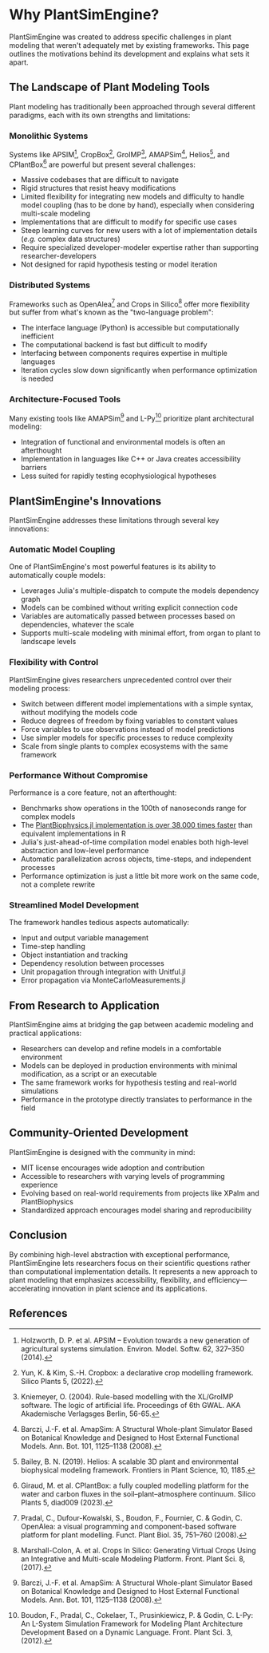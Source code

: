 # Why PlantSimEngine?

PlantSimEngine was created to address specific challenges in plant modeling that weren't adequately met by existing frameworks. This page outlines the motivations behind its development and explains what sets it apart.

## The Landscape of Plant Modeling Tools

Plant modeling has traditionally been approached through several different paradigms, each with its own strengths and limitations:

### Monolithic Systems

Systems like APSIM[^1], CropBox[^2], GroIMP[^3], AMAPSim[^4], Helios[^5], and CPlantBox[^6] are powerful but present several challenges:

- Massive codebases that are difficult to navigate
- Rigid structures that resist heavy modifications
- Limited flexibility for integrating new models and difficulty to handle model coupling (has to be done by hand), especially when considering multi-scale modeling
- Implementations that are difficult to modify for specific use cases
- Steep learning curves for new users with a lot of implementation details (*e.g.* complex data structures)
- Require specialized developer-modeler expertise rather than supporting researcher-developers
- Not designed for rapid hypothesis testing or model iteration

### Distributed Systems

Frameworks such as OpenAlea[^7] and Crops in Silico[^8] offer more flexibility but suffer from what's known as the "two-language problem":

- The interface language (Python) is accessible but computationally inefficient
- The computational backend is fast but difficult to modify
- Interfacing between components requires expertise in multiple languages
- Iteration cycles slow down significantly when performance optimization is needed

### Architecture-Focused Tools

Many existing tools like AMAPSim[^4] and L-Py[^9] prioritize plant architectural modeling:

- Integration of functional and environmental models is often an afterthought
- Implementation in languages like C++ or Java creates accessibility barriers
- Less suited for rapidly testing ecophysiological hypotheses

## PlantSimEngine's Innovations

PlantSimEngine addresses these limitations through several key innovations:

### Automatic Model Coupling

One of PlantSimEngine's most powerful features is its ability to automatically couple models:

- Leverages Julia's multiple-dispatch to compute the models dependency graph
- Models can be combined without writing explicit connection code
- Variables are automatically passed between processes based on dependencies, whatever the scale
- Supports multi-scale modeling with minimal effort, from organ to plant to landscape levels

### Flexibility with Control

PlantSimEngine gives researchers unprecedented control over their modeling process:

- Switch between different model implementations with a simple syntax, without modifying the models code
- Reduce degrees of freedom by fixing variables to constant values
- Force variables to use observations instead of model predictions
- Use simpler models for specific processes to reduce complexity
- Scale from single plants to complex ecosystems with the same framework

### Performance Without Compromise

Performance is a core feature, not an afterthought:

- Benchmarks show operations in the 100th of nanoseconds range for complex models
- The [PlantBiophysics.jl implementation is over 38,000 times faster](https://vezy.github.io/PlantBiophysics-paper/notebooks_performance_Fig5_PlantBiophysics_performance/) than equivalent implementations in R
- Julia's just-ahead-of-time compilation model enables both high-level abstraction and low-level performance
- Automatic parallelization across objects, time-steps, and independent processes
- Performance optimization is just a little bit more work on the same code, not a complete rewrite

### Streamlined Model Development

The framework handles tedious aspects automatically:

- Input and output variable management
- Time-step handling
- Object instantiation and tracking
- Dependency resolution between processes
- Unit propagation through integration with Unitful.jl
- Error propagation via MonteCarloMeasurements.jl

## From Research to Application

PlantSimEngine aims at bridging the gap between academic modeling and practical applications:

- Researchers can develop and refine models in a comfortable environment
- Models can be deployed in production environments with minimal modification, as a script or an executable
- The same framework works for hypothesis testing and real-world simulations
- Performance in the prototype directly translates to performance in the field

## Community-Oriented Development

PlantSimEngine is designed with the community in mind:

- MIT license encourages wide adoption and contribution
- Accessible to researchers with varying levels of programming experience
- Evolving based on real-world requirements from projects like XPalm and PlantBiophysics
- Standardized approach encourages model sharing and reproducibility

## Conclusion

By combining high-level abstraction with exceptional performance, PlantSimEngine lets researchers focus on their scientific questions rather than computational implementation details. It represents a new approach to plant modeling that emphasizes accessibility, flexibility, and efficiency—accelerating innovation in plant science and its applications.

## References

[^1]: Holzworth, D. P. et al. APSIM – Evolution towards a new generation of agricultural systems simulation. Environ. Model. Softw. 62, 327–350 (2014).
[^2]: Yun, K. & Kim, S.-H. Cropbox: a declarative crop modelling framework. Silico Plants 5, (2022).
[^3]: Kniemeyer, O. (2004). Rule-based modelling with the XL/GroIMP software. The logic of artificial life. Proceedings of 6th GWAL. AKA Akademische Verlagsges Berlin, 56-65.
[^4]: Barczi, J.-F. et al. AmapSim: A Structural Whole-plant Simulator Based on Botanical Knowledge and Designed to Host External Functional Models. Ann. Bot. 101, 1125–1138 (2008).
[^5]: Bailey, B. N. (2019). Helios: A scalable 3D plant and environmental biophysical modeling framework. Frontiers in Plant Science, 10, 1185.
[^6]: Giraud, M. et al. CPlantBox: a fully coupled modelling platform for the water and carbon fluxes in the soil–plant–atmosphere continuum. Silico Plants 5, diad009 (2023).
[^7]: Pradal, C., Dufour-Kowalski, S., Boudon, F., Fournier, C. & Godin, C. OpenAlea: a visual programming and component-based software platform for plant modelling. Funct. Plant Biol. 35, 751–760 (2008).
[^8]: Marshall-Colon, A. et al. Crops In Silico: Generating Virtual Crops Using an Integrative and Multi-scale Modeling Platform. Front. Plant Sci. 8, (2017).
[^9]: Boudon, F., Pradal, C., Cokelaer, T., Prusinkiewicz, P. & Godin, C. L-Py: An L-System Simulation Framework for Modeling Plant Architecture Development Based on a Dynamic Language. Front. Plant Sci. 3, (2012).